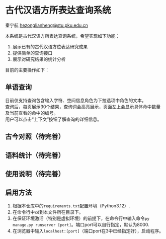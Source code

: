 # 古代汉语方所表达查询系统

秦宇航 hezonglianheng@stu.pku.edu.cn

本系统是古代汉语方所表达查询系统，希望实现如下功能：
1. 展示已有的古代汉语方位表达研究成果
2. 提供简单的查询接口
3. 展示对研究结果的统计分析

目前的主要操作如下：

## 单语查询

目前仅支持查询包含输入字符、空间信息角色为下拉选项中角色的文本。  
查询后，每页展示30个结果，查询词会高亮展示，页面左上会显示具体命中数量及当前查看的命中的编号。  
用户可以点击“上下文”按钮了解查询的详细信息。

## 古今对照（待完善）

## 语料统计（待完善）

## 使用说明（待完善）

## 启用方法
1. 根据本仓库中的`requirements.txt`配置环境（Python3.12）.
2. 在命令行中`cd`到本文件所在目录下。
3. 在保证环境激活（特别是虚拟环境）的前提下，在命令行中输入命令`py manage.py runserver [port]`。端口port可以自行指定，默认为8000.
4. 在浏览器中输入`localhost:[port]`（端口port在3中已经指定好），启动程序。